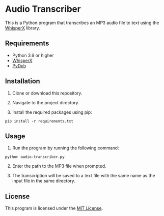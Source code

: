 # Audio Transcriber

This is a Python program that transcribes an MP3 audio file to text using the [WhisperX](https://github.com/arkadiyt/whisperx) library.

## Requirements

- Python 3.6 or higher
- [WhisperX](https://github.com/arkadiyt/whisperx)
- [PyDub](https://github.com/jiaaro/pydub)

## Installation

1. Clone or download this repository.

2. Navigate to the project directory.

3. Install the required packages using pip:

```pip install -r requirements.txt```

## Usage

1. Run the program by running the following command:

```python audio-transcriber.py```

2. Enter the path to the MP3 file when prompted.

3. The transcription will be saved to a text file with the same name as the input file in the same directory.

## License

This program is licensed under the [MIT License](https://opensource.org/licenses/MIT).
